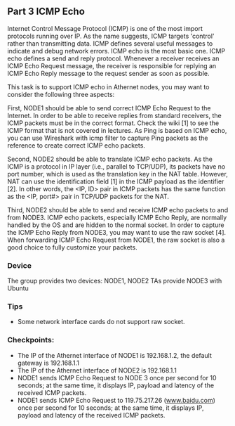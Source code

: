 ## Part 3 ICMP Echo

Internet Control Message Protocol (ICMP) is one of the most import protocols running over IP. As the name suggests, ICMP targets 'control' rather than transmitting data. ICMP defines several useful messages to indicate and debug network errors. ICMP echo is the most basic one. ICMP echo defines a send and reply protocol. Whenever a receiver receives an ICMP Echo Request message, the receiver is responsible for replying an ICMP Echo Reply message to the request sender as soon as possible.

This task is to support ICMP echo in Athernet nodes, you may want to consider the following three aspects:

First, NODE1 should be able to send correct ICMP Echo Request to the Internet. In order to be able to receive replies from standard receivers, the ICMP packets must be in the correct format. Check the wiki [1] to see the ICMP format that is not covered in lectures. As Ping is based on ICMP echo, you can use Wireshark with icmp filter to capture Ping packets as the reference to create correct ICMP echo packets.

Second, NODE2 should be able to translate ICMP echo packets. As the ICMP is a protocol in IP layer (i.e., parallel to TCP/UDP), its packets have no port number, which is used as the translation key in the NAT table. However, NAT can use the identification field [1] in the ICMP payload as the identifier [2]. In other words, the <IP, ID> pair in ICMP packets has the same function as the <IP, port#> pair in TCP/UDP packets for the NAT.

Third, NODE2 should be able to send and receive ICMP echo packets to and from NODE3. ICMP echo packets, especially ICMP Echo Reply, are normally handled by the OS and are hidden to the normal socket. In order to capture the ICMP Echo Reply from NODE3, you may want to use the raw socket [4]. When forwarding ICMP Echo Request from NODE1, the raw socket is also a good choice to fully customize your packets.

### Device
The group provides two devices: NODE1, NODE2
TAs provide NODE3 with Ubuntu

### Tips

- Some network interface cards do not support raw socket.

### Checkpoints:

- The IP of the Athernet interface of NODE1 is 192.168.1.2, the default gateway is 192.168.1.1
- The IP of the Athernet interface of NODE2 is 192.168.1.1
- NODE1 sends ICMP Echo Request to NODE 3 once per second for 10 seconds; at the same time, it displays IP, payload and latency of the received ICMP packets.
- NODE1 sends ICMP Echo Request to 119.75.217.26 (www.baidu.com) once per second for 10 seconds; at the same time, it displays IP, payload and latency of the received ICMP packets.
